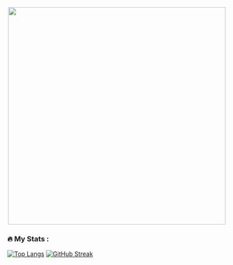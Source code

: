 <div id="header" align="center">
  <img src="https://giphy.com/stickers/angry-plant-poli-kHaH8RLuVpLpNAs52y" width="500"/>
</div>

### :fire: My Stats :

[![Top Langs](https://github-readme-stats.vercel.app/api/top-langs/?username=Ryu-ko&theme=tokyonight)](https://github.com/anuraghazra/github-readme-stats)
[![GitHub Streak](https://github-readme-streak-stats.herokuapp.com?user=Ryu-ko&theme=tokyonight_duo)](https://git.io/streak-stats)

